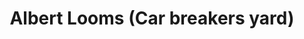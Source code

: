---
title: "Albert Looms (Car breakers yard)"
url: /derby/albert-looms-car-breakers-yard/
shop: Autoteile
---